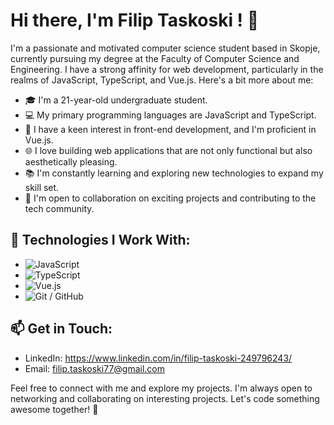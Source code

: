 # Hi there, I'm Filip Taskoski ! 👋
I'm a passionate and motivated computer science student based in Skopje, currently pursuing my degree at the Faculty of Computer Science and Engineering. I have a strong affinity for web development, particularly in the realms of JavaScript, TypeScript, and Vue.js. Here's a bit more about me:

- 🎓 I'm a 21-year-old undergraduate student.
- 💻 My primary programming languages are JavaScript and TypeScript.
- 🌟 I have a keen interest in front-end development, and I'm proficient in Vue.js.
- 🌐 I love building web applications that are not only functional but also aesthetically pleasing.
- 📚 I'm constantly learning and exploring new technologies to expand my skill set.
- 🤝 I'm open to collaboration on exciting projects and contributing to the tech community.

## 🔧 Technologies I Work With:

- ![JavaScript](https://img.shields.io/badge/-JavaScript-333333?style=for-the-badge&logo=javascript)
- ![TypeScript](https://img.shields.io/badge/-TypeScript-333333?style=for-the-badge&logo=typescript)
- ![Vue.js](https://img.shields.io/badge/-Vue.js-333333?style=for-the-badge&logo=vue.js)
- ![Git / GitHub](https://img.shields.io/badge/-Git/GitHub-333333?style=for-the-badge&logo=github)

## 📫 Get in Touch:

- LinkedIn: https://www.linkedin.com/in/filip-taskoski-249796243/
- Email: filip.taskoski77@gmail.com

Feel free to connect with me and explore my projects. I'm always open to networking and collaborating on interesting projects. Let's code something awesome together! 🚀